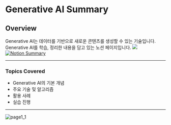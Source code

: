 # Generative AI Summary

## Overview

Generative AI는 데이터를 기반으로 새로운 콘텐츠를 생성할 수 있는 기술입니다. Generative AI를 학습, 정리한 내용을 담고 있는 노션 페이지입니다.
<img src="https://img.shields.io/badge/Notion-000000?style=for-the-badge&logo=Notion&logoColor=white"> [![Notion Summary](https://user-images.githubusercontent.com/user-attachments/assets/1a587742-11f2-4a63-876d-9de1bb04d3b7)](https://www.notion.so/AI-1591c9ad1ab2804fb0f1d4186c35ace9)

---

### Topics Covered

- Generative AI의 기본 개념
- 주요 기술 및 알고리즘
- 활용 사례
- 실습 진행

---

![page1_1](https://github.com/user-attachments/assets/f4e232c1-d485-419d-950d-39f9537aebbf)
